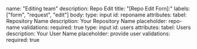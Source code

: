 name: "Editing team"
description: Repo Edit
title: "[Repo Edit Forn]:"
labels: ["form", "request", "edit"]
body:
  type: input
  id: reponame
  attributes:
    tabel: Repository Name
    description: Your Repository Name
    placeholder: repo-name
  validations:
    required: true
  type: input
  id: users
  attributes:
    tabel: Users
    description: Your User Name
    placeholder: provide user
  validations:
    required: true
